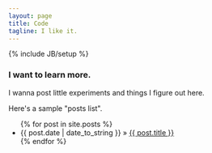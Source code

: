 ```yaml
---
layout: page
title: Code
tagline: I like it.
---
```

{% include JB/setup %}

<!-- Read [Jekyll Quick Start](http://jekyllbootstrap.com/usage/jekyll-quick-start.html) -->

<!-- Complete usage and documentation available at: [Jekyll Bootstrap](http://jekyllbootstrap.com) -->

### I want to learn more. 
I wanna post little experiments and things I figure out here. 


Here's a sample "posts list".

<ul class="posts">
  {% for post in site.posts %}
    <li><span>{{ post.date | date_to_string }}</span> &raquo; <a href="{{ BASE_PATH }}{{ post.url }}">{{ post.title }}</a></li>
  {% endfor %}
</ul>



